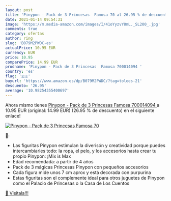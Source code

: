 ```yaml
---
layout: post
title: 'Pinypon - Pack de 3 Princesas  Famosa 70 al 26.95 % de descuento'
date: 2021-01-14 09:54:31
image: 'https://m.media-amazon.com/images/I/41oYyzvY8mL._SL200_.jpg'
comments: true
category: ofertas
author: ring
slug: 'B079M2PWDC-es'
actualPrice: 10.95 EUR
currency: EUR
price: 10.95
comparePrice: 14.99 EUR
prodname: 'Pinypon - Pack de 3 Princesas  Famosa 700014094 '
country: 'es'
flag: '🇪🇸'
buyurl: 'https://www.amazon.es/dp/B079M2PWDC/?tag=tolees-21'
descuento: '26.95'
average: '10.98254355400697'
---
```


Ahora mismo tienes [Pinypon - Pack de 3 Princesas  Famosa 700014094 ](https://www.amazon.es/dp/B079M2PWDC/?tag=tolees-21) a 10.95 EUR (original: 14.99 EUR) (26.95 %  de descuento) en el siguiente enlace!

[![Pinypon - Pack de 3 Princesas  Famosa 70](https://m.media-amazon.com/images/I/41oYyzvY8mL._SL200_.jpg)](https://www.amazon.es/dp/B079M2PWDC/?tag=tolees-21)

🔎:

- Las figuritas Pinypon estimulan la diverisón y creatividad porque puedes intercambiarles todo: la ropa, el pelo, y los accesorios hasta crear tu propio Pinypon: ¡Mix is Max
- Edad recomendada: a partir de 4 años
- Pack de 3 mágicas Princesas Pinypon con pequeños accesorios
- Cada figura mide unos 7 cm aprox y está decorada con purpurina
- Estas figuritas son el complemente ideal para otros juguetes de Pinypon como el Palacio de Princesas o la Casa de Los Cuentos

[🛒 Visítala!!!](https://www.amazon.es/dp/B079M2PWDC/?tag=tolees-21)
